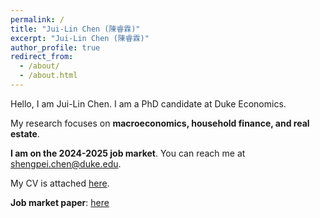 ```yaml
---
permalink: /
title: "Jui-Lin Chen (陳睿霖)"
excerpt: "Jui-Lin Chen (陳睿霖)"
author_profile: true
redirect_from: 
  - /about/
  - /about.html
---
```

Hello, I am Jui-Lin Chen. I am a PhD candidate at Duke Economics. 

My research focuses on **macroeconomics, household finance, and real estate**. 

**I am on the 2024-2025 job market**. You can reach me at [shengpei.chen@duke.edu](mailto:shengpei.chen@duke.edu). 

My CV is attached [here](https://juilinchen.github.io/files/CV.pdf).

**Job market paper**: [here](https://juilinchen.github.io/files/JMP_Chen.pdf)